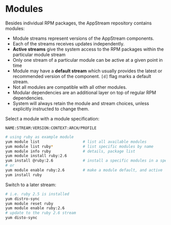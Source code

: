 # Modules

Besides individual RPM packages, the AppStream repository contains modules:

* Module streams represent versions of the AppStream components.
* Each of the streams receives updates independently.
* **Active streams** give the system access to the RPM packages within the
  particular module stream
* Only one stream of a particular module can be active at a given point in time
* Module may have a **default stream** which usually provides the latest or
  recommended version of the component. `[d]` flag marks a default stream.
* Not all modules are compatible with all other modules.
* Modular dependencies are an additional layer on top of regular RPM
  dependencies.
* System will always retain the module and stream choices, unless explicitly
  instructed to change them.

Select a module with a module specification:

    NAME:STREAM:VERSION:CONTEXT:ARCH/PROFILE

```bash
# using ruby as example module
yum module list                   # list all available modules
yum module list ruby*             # list specific modules by name
yum module info ruby              # details, package list
yum module install ruby:2.6
yum install @ruby:2.6             # install a specific modules in a specific version
# or
yum module enable ruby:2.6        # make a module default, and active
yum install ruby
```

Switch to a later stream:

```bash
# i.e. ruby 2.5 is installed
yum distro-sync
yum module reset ruby
yum module enable ruby:2.6
# update to the ruby 2.6 stream
yum disto-sync

